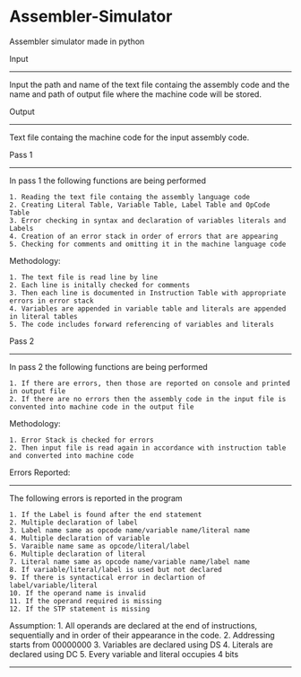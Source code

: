 # Assembler-Simulator
Assembler simulator made in python


Input
*****
Input the path and name of the text file containg the assembly code and the name and path of output file
where the machine code will be stored.

Output
******
Text file containg the machine code for the input assembly code.

Pass 1
******
In pass 1 the following functions are being performed

	1. Reading the text file containg the assembly language code
	2. Creating Literal Table, Variable Table, Label Table and OpCode Table
	3. Error checking in syntax and declaration of variables literals and Labels
	4. Creation of an error stack in order of errors that are appearing
	5. Checking for comments and omitting it in the machine language code

Methodology:
	
	1. The text file is read line by line
	2. Each line is initally checked for comments
	3. Then each line is documented in Instruction Table with appropriate errors in error stack
	4. Variables are appended in variable table and literals are appended in literal tables
	5. The code includes forward referencing of variables and literals


Pass 2
******
In pass 2 the following functions are being performed

	1. If there are errors, then those are reported on console and printed in output file
	2. If there are no errors then the assembly code in the input file is convented into machine code in the output file

Methodology:

	1. Error Stack is checked for errors
	2. Then input file is read again in accordance with instruction table and converted into machine code


Errors Reported:
****************
The following errors is reported in the program

	1. If the Label is found after the end statement
	2. Multiple declaration of label
	3. Label name same as opcode name/variable name/literal name
	4. Multiple declaration of variable
	5. Varaible name same as opcode/literal/label
	6. Multiple declaration of literal
	7. Literal name same as opcode name/variable name/label name
	8. If variable/literal/label is used but not declared
	9. If there is syntactical error in declartion of label/variable/literal
	10. If the operand name is invalid
	11. If the operand required is missing
	12. If the STP statement is missing


Assumption: 
			1. All operands are declared at the end of instructions, sequentially and in order of their appearance in the code.
			2. Addressing starts from 00000000
			3. Variables are declared using DS
			4. Literals are declared using DC
			5. Every variable and literal occupies 4 bits

***************************************************************************************************************************************************************
